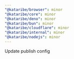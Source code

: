 ```yaml
---
"@kataribe/browser": minor
"@kataribe/core": minor
"@kataribe/deno": minor
"@kataribe/bun": minor
"@kataribe/cloudflare": minor
"@kataribe/internal": minor
"@kataribe/nodejs": minor
---
```


Update publish config
